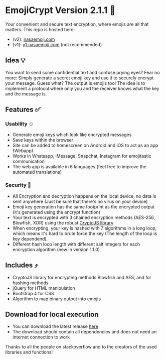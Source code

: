 # EmojiCrypt Version 2.1.1 🌈

Your convenient and secure text encryption, where emojis are all that matters.
This repo is hosted here:

- (v2): [nasaemoji.com](https://nasaemoji.com)
- (v1): [v1.nasaemoji.com](https://v1.nasaemoji.com) (not recommended)

## Idea 💡

You want to send some confidential text and confuse prying eyes?
Fear no more: Simply generate a secret emoji key and use it to securely encrypt your message.
Guess what? The output is emojis too!
The idea is to implement a protocol where only you and the receiver knows what the key and the message is.

## Features ✅

### Usability ☺️

- Generate emoji keys which look like encrypted messages
- Save keys within the browser
- Site can be added to homescreen on Android and iOS to act as an app (Webapp)
- Works in Whatsapp, iMessage, Snapchat, Instagram for emojitastic communication
- The web app is available in 6 languages (feel free to improve the automated translations)

### Security 🔐

- All Encryption and decryption happens on the local device, no data is sent anywhere (Just be sure that there's no virus on your device)
- Emoji key generation has the same footprint as the encrypted output (it's generated using the encrypt function)
- Your text is encrypted with 3 chained encryption methods (AES-256, Blowfish, XOR) using the robust [CryptoJS library]( https://cryptojs.gitbook.io/docs)
- When encrypting, your key is hashed with 7 algorithms in a long loop, which means it's hard to brute force the key (The length of the loop is key dependend).
- Different hash loop length with different salt integers for each encryption algorithm (new in version 1.1.0)

## Includes ⤴️

- CryptoJS library for encrypting methods Blowfish and AES, and for hashing methods
- jQuery for HTML manipulation
- Bootstrap 4 for CSS
- Algorithm to map binary output into emojis

## Download for local execution

- You can download the latest release [here](https://github.com/mqxym/EmojiCrypt/releases)
- The download should contain all dependencies and does not need an internet connection to work

Thanks to all the people on stackoverflow and to the creators of the used libraries and functions!
